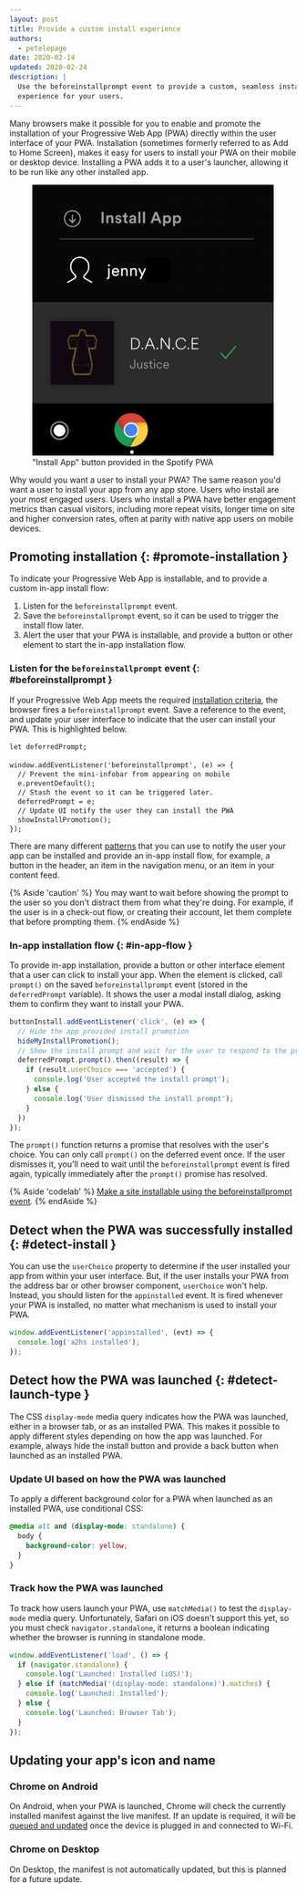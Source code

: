 ```yaml
---
layout: post
title: Provide a custom install experience
authors:
  - petelepage
date: 2020-02-14
updated: 2020-02-24
description: |
  Use the beforeinstallprompt event to provide a custom, seamless install
  experience for your users.
---
```


Many browsers make it possible for you to enable and promote the installation
of your Progressive Web App (PWA) directly within the user interface of your
PWA. Installation (sometimes formerly referred to as Add to Home Screen),
makes it easy for users to install your PWA on their mobile or desktop device.
Installing a PWA adds it to a user's launcher, allowing it to be run like any
other installed app.

<figure class="w-figure w-figure--inline-right">
  <img src="spotify-custom-install.png"
       alt="Install App button provided in the Spotify PWA">
  <figcaption class="w-figcaption">
    "Install App" button provided in the Spotify PWA
  </figcaption>
</figure>

Why would you want a user to install your PWA? The same reason you'd want a
user to install your app from any app store. Users who install are your most
engaged users. Users who install a PWA have better engagement metrics than
casual visitors, including more repeat visits, longer time on site and
higher conversion rates, often at parity with native app users on mobile
devices.

<div class="w-clearfix"></div>

## Promoting installation {: #promote-installation }

To indicate your Progressive Web App is installable, and to provide a custom
in-app install flow:

1. Listen for the `beforeinstallprompt` event.
2. Save the `beforeinstallprompt` event, so it can be used to trigger the
   install flow later.
3. Alert the user that your PWA is installable, and provide a button or other
   element to start the in-app installation flow.

### Listen for the `beforeinstallprompt` event {: #beforeinstallprompt }

If your Progressive Web App meets the required [installation criteria](/install-criteria/),
the browser fires a `beforeinstallprompt` event. Save a reference to the
event, and update your user interface to indicate that the user can install
your PWA. This is highlighted below.

```js/5-8
let deferredPrompt;

window.addEventListener('beforeinstallprompt', (e) => {
  // Prevent the mini-infobar from appearing on mobile
  e.preventDefault();
  // Stash the event so it can be triggered later.
  deferredPrompt = e;
  // Update UI notify the user they can install the PWA
  showInstallPromotion();
});
```

There are many different [patterns](/promote-install/) that you can use to
notify the user your app can be installed and provide an in-app install
flow, for example, a button in the header, an item in the navigation menu,
or an item in your content feed.

{% Aside 'caution' %}
You may want to wait before showing the prompt to the user so you don't
distract them from what they're doing. For example, if the user is in a
check-out flow, or creating their account, let them complete that before
prompting them.
{% endAside %}

### In-app installation flow {: #in-app-flow }

To provide in-app installation, provide a button or other interface element
that a user can click to install your app. When the element is
clicked, call `prompt()` on the saved `beforeinstallprompt` event (stored
in the `deferredPrompt` variable). It shows the user a modal install dialog,
asking them to confirm they want to install your PWA.

```js
buttonInstall.addEventListener('click', (e) => {
  // Hide the app provided install promotion
  hideMyInstallPromotion();
  // Show the install prompt and wait for the user to respond to the prompt
  deferredPrompt.prompt().then((result) => {
    if (result.userChoice === 'accepted') {
      console.log('User accepted the install prompt');
    } else {
      console.log('User dismissed the install prompt');
    }
  })
});
```

The `prompt()` function returns a promise that resolves with the user's choice.
You can only call `prompt()` on the deferred event once. If the user
dismisses it, you'll need to wait until the `beforeinstallprompt` event
is fired again, typically immediately after the `prompt()` promise
has resolved.

{% Aside 'codelab' %}
[Make a site installable using the beforeinstallprompt event](/codelab-make-installable).
{% endAside %}

## Detect when the PWA was successfully installed {: #detect-install }

You can use the `userChoice` property to determine if the user installed
your app from within your user interface. But, if the user installs your
PWA from the address bar or other browser component, `userChoice` won't
help. Instead, you should listen for the `appinstalled` event. It is fired
whenever your PWA is installed, no matter what mechanism is used to install
your PWA.

```js
window.addEventListener('appinstalled', (evt) => {
  console.log('a2hs installed');
});
```

## Detect how the PWA was launched {: #detect-launch-type }

The CSS `display-mode` media query indicates how the PWA was launched,
either in a browser tab, or as an installed PWA. This makes it possible to
apply different styles depending on how the app was launched. For example,
always hide the install button and provide a back button when launched as an
installed PWA.

### Update UI based on how the PWA was launched

To apply a different background color for a PWA when launched as an installed
PWA, use conditional CSS:

```css
@media all and (display-mode: standalone) {
  body {
    background-color: yellow;
  }
}
```

### Track how the PWA was launched

To track how users launch your PWA, use `matchMedia()` to test the
`display-mode` media query. Unfortunately, Safari on iOS doesn't support
this yet, so you must check `navigator.standalone`, it returns a boolean
indicating whether the browser is running in standalone mode.

```js
window.addEventListener('load', () => {
  if (navigator.standalone) {
    console.log('Launched: Installed (iOS)');
  } else if (matchMedia('(display-mode: standalone)').matches) {
    console.log('Launched: Installed');
  } else {
    console.log('Launched: Browser Tab');
  }
});
```

## Updating your app's icon and name

### Chrome on Android

On Android, when your PWA is launched, Chrome will check the currently
installed manifest against the live manifest. If an update is required, it
will be [queued and updated][update-flow] once the device is plugged in and
connected to Wi-Fi.

### Chrome on Desktop

On Desktop, the manifest is not automatically updated, but this is planned for
a future update.

[update-flow]: https://developers.google.com/web/fundamentals/integration/webapks#update-webapk
